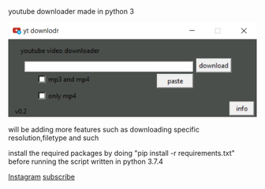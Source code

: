 youtube downloader made in python 3

![Screenshot](prev.png)


will be adding more features such as downloading specific resolution,filetype and such

install the required packages by doing "pip install -r requirements.txt" before running the script
written in python 3.7.4

[Instagram](https://instagram.com/coder_arena)
[subscribe](https://www.youtube.com/channel/UCqmAMwECiUUokMpI03othpQ)
